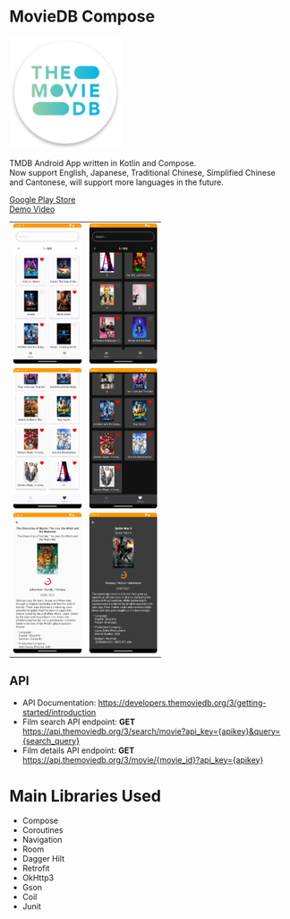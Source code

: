 # MovieDB Compose
<img src="https://github.com/gy6543721/MovieDatabase/blob/main/app/src/main/res/mipmap-xxxhdpi/ic_moviedatabase_launcher.png" height="200"/>

TMDB Android App written in Kotlin and Compose.  
Now support English, Japanese, Traditional Chinese, Simplified Chinese and Cantonese, will support more languages in the future.  

[Google Play Store](https://play.google.com/store/apps/details?id=levilin.moviedatabase)  
[Demo Video](https://youtu.be/fixcJBaKpcE)  
<table>
	<tr>
		<td>
			<img src="pictures/001.png"  height=250>
		</td>
		<td>
			<img src="pictures/004.png"  height=250>
		</td>
	</tr>
	<tr>
		<td>
			<img src="pictures/002.png"  height=250>
		</td>
		<td>
			<img src="pictures/005.png"  height=250>
		</td>
	</tr>
	<tr>
		<td>
			<img src="pictures/003.png"  height=250>
		</td>
		<td>
			<img src="pictures/006.png"  height=250>
		</td>
	</tr>
</table>

## API
- API Documentation: https://developers.themoviedb.org/3/getting-started/introduction  
- Film search API endpoint: **GET** https://api.themoviedb.org/3/search/movie?api_key={apikey}&query={search_query}  
- Film details API endpoint: **GET** https://api.themoviedb.org/3/movie/{movie_id}?api_key={apikey}  

# Main Libraries Used
* Compose
* Coroutines
* Navigation
* Room
* Dagger Hilt
* Retrofit
* OkHttp3
* Gson
* Coil
* Junit

